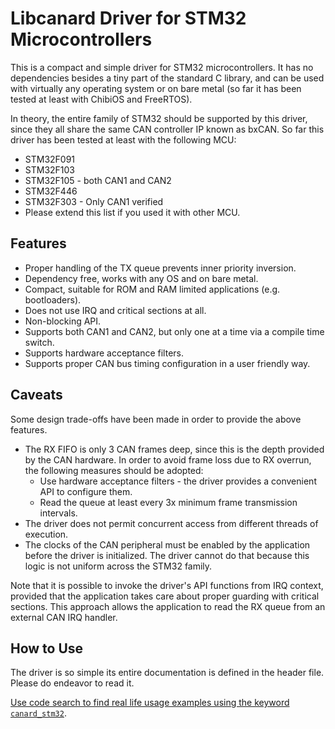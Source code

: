 # Libcanard Driver for STM32 Microcontrollers

This is a compact and simple driver for STM32 microcontrollers.
It has no dependencies besides a tiny part of the standard C library,
and can be used with virtually any operating system or on bare metal
(so far it has been tested at least with ChibiOS and FreeRTOS).

In theory, the entire family of STM32 should be supported by this driver,
since they all share the same CAN controller IP known as bxCAN.
So far this driver has been tested at least with the following MCU:

* STM32F091
* STM32F103
* STM32F105 - both CAN1 and CAN2
* STM32F446
* STM32F303 - Only CAN1 verified
* Please extend this list if you used it with other MCU.

## Features

* Proper handling of the TX queue prevents inner priority inversion.
* Dependency free, works with any OS and on bare metal.
* Compact, suitable for ROM and RAM limited applications (e.g. bootloaders).
* Does not use IRQ and critical sections at all.
* Non-blocking API.
* Supports both CAN1 and CAN2, but only one at a time via a compile time switch.
* Supports hardware acceptance filters.
* Supports proper CAN bus timing configuration in a user friendly way.

## Caveats

Some design trade-offs have been made in order to provide the above features.

* The RX FIFO is only 3 CAN frames deep,
since this is the depth provided by the CAN hardware.
In order to avoid frame loss due to RX overrun,
the following measures should be adopted:
  * Use hardware acceptance filters - the driver
provides a convenient API to configure them.
  * Read the queue at least every 3x minimum frame transmission intervals.
* The driver does not permit concurrent access from different threads of execution.
* The clocks of the CAN peripheral must be enabled by the application
before the driver is initialized.
The driver cannot do that because this logic is not uniform across the STM32 family.

Note that it is possible to invoke the driver's API functions from IRQ context,
provided that the application takes care about proper guarding with critical sections.
This approach allows the application to read the RX queue from an external CAN IRQ handler.

## How to Use

The driver is so simple its entire documentation is defined in the header file.
Please do endeavor to read it.

[Use code search to find real life usage examples using the keyword `canard_stm32`](https://github.com/search?q=canard_stm32&type=Code&utf8=%E2%9C%93).
